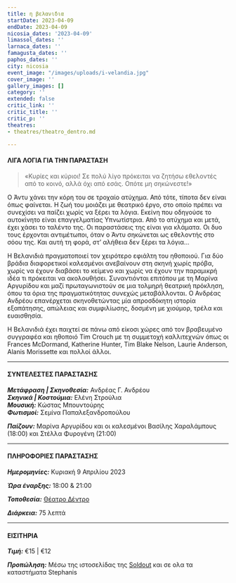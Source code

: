 ```yaml
---
title: η βελανιδια
startDate: 2023-04-09
endDate: 2023-04-09
nicosia_dates: '2023-04-09'
limassol_dates: ''
larnaca_dates: ''
famagusta_dates: ''
paphos_dates: ''
city: nicosia
event_image: "/images/uploads/i-velandia.jpg"
cover_image: ''
gallery_images: []
category: ''
extended: false
critic_link: ''
critic_title: ''
critic_p: ''
theatres:
- theatres/theatro_dentro.md

---
```

#### ΛΙΓΑ ΛΟΓΙΑ ΓΙΑ ΤΗΝ ΠΑΡΑΣΤΑΣΗ

> «Κυρίες και κύριοι! Σε πολύ λίγο πρόκειται να ζητήσω εθελοντές από το κοινό, αλλά όχι από εσάς. Οπότε μη σηκώνεστε!»

Ο Άντυ χάνει την κόρη του σε τροχαίο ατύχημα. Από τότε, τίποτα δεν είναι όπως φαίνεται. Η ζωή του μοιάζει με θεατρικό έργο, στο οποίο πρέπει να συνεχίσει να παίζει χωρίς να ξέρει τα λόγια. Εκείνη που οδηγούσε το αυτοκίνητο είναι επαγγελματίας Υπνωτίστρια. Από το ατύχημα και μετά, έχει χάσει το ταλέντο της. Οι παραστάσεις της είναι για κλάματα. Οι δυο τους έρχονται αντιμέτωποι, όταν ο Άντυ σηκώνεται ως εθελοντής στο σόου της. Και αυτή τη φορά, στ’ αλήθεια δεν ξέρει τα λόγια...

Η Βελανιδιά πραγματοποιεί τον χειρότερο εφιάλτη του ηθοποιού. Για δύο βράδια διαφορετικοί καλεσμένοι ανεβαίνουν στη σκηνή χωρίς πρόβα, χωρίς να έχουν διαβάσει το κείμενο και χωρίς να έχουν την παραμικρή ιδέα τι πρόκειται να ακολουθήσει. Συναντιόνται επιτόπου με τη Μαρίνα Αργυρίδου και μαζί πρωταγωνιστούν σε μια τολμηρή θεατρική πρόκληση, όπου τα όρια της πραγματικότητας συνεχώς μεταβάλλονται. Ο Ανδρέας Ανδρέου επανέρχεται σκηνοθετώντας μία απροσδόκητη ιστορία εξαπάτησης, απώλειας και συμφιλίωσης, δοσμένη με χιούμορ, τρέλα και ευαισθησία.

Η Βελανιδιά έχει παιχτεί σε πάνω από είκοσι χώρες από τον βραβευμένο συγγραφέα και ηθοποιό Tim Crouch με τη συμμετοχή καλλιτεχνών όπως οι Frances McDormand, Katherine Hunter, Tim Blake Nelson, Laurie Anderson, Alanis Morissette και πολλοί άλλοι.

***

#### ΣΥΝΤΕΛΕΣΤΕΣ ΠΑΡΑΣΤΑΣΗΣ

**_Μετάφραση | Σκηνοθεσία:_** Ανδρέας Γ. Ανδρέου  
**_Σκηνικά | Κοστούμια:_** Ελένη Στρούλια  
**_Μουσική:_** Κώστας Μπουντούρης  
**_Φωτισμοί:_** Σεμίνα Παπαλεξανδροπούλου

**_Παίζουν:_** Μαρίνα Αργυρίδου και οι καλεσμένοι Βασίλης Χαραλάμπους (18:00) και Στέλλα Φυρογένη (21:00)

***

#### ΠΛΗΡΟΦΟΡΙΕΣ ΠΑΡΑΣΤΑΣΗΣ

**_Ημερομηνίες:_** Κυριακή 9 Απριλίου 2023

**_Ώρα έναρξης:_** 18:00 & 21:00

**_Τοποθεσία:_** [Θέατρο Δέντρο](?#map)

**_Διάρκεια:_** 75 λεπτά

***

#### ΕΙΣΙΤΗΡΙΑ

**_Τιμή:_** €15 | €12

**_Προπώληση:_** Μέσω της ιστοσελίδας της [Soldout](https://www.soldoutticketbox.com/an-oak-tree-apr-2023/?lang=el) και σε ολα τα καταστήματα Stephanis